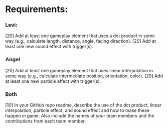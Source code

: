 # Requirements:

### Levi:  
[20] Add at least one gameplay element that uses a dot product in some way (e.g., calculate length, distance, angle, facing direction).
[20] Add at least one new sound effect with trigger(s).

### Angel   
[20] Add at least one gameplay element that uses linear interpolation in some way (e.g., calculate intermediate position, orientation, color).
[20] Add at least one new particle effect with trigger(s).


### Both  
[10] In your GitHub repo readme, describe the use of the dot product, linear interpolation, particle effect, and sound effect and how to make these happen in game. Also include the names of your team members and the contributions from each team member.
